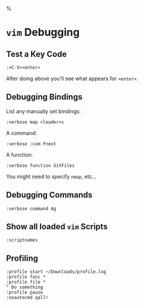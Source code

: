 %

# `vim` Debugging

## Test a Key Code

	:<C-V><enter>

After doing above you'll see what appears for `<enter>`.

## Debugging Bindings

List any manually set bindings:

	:verbose map <leader>c

A command:

    :verbose :com Fnext

A function:

    :verbose function GitFiles

You might need to specify `nmap`, etc...

## Debugging Commands

	:verbose command Ag

## Show all loaded `vim` Scripts

	:scriptnames

## Profiling

	:profile start ~/Downloads/profile.log
	:profile func *
	:profile file *
	" Do something
	:profile pause
	:noautocmd qall!
